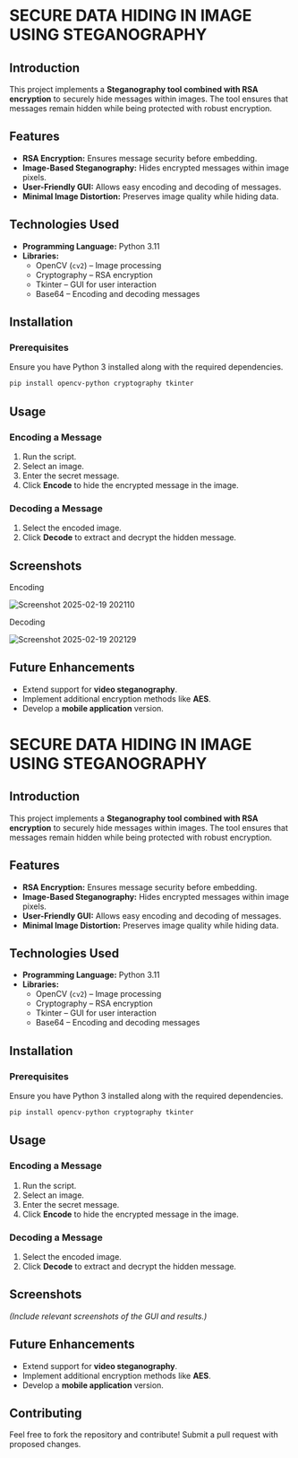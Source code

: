 # SECURE DATA HIDING IN IMAGE USING STEGANOGRAPHY

## Introduction
This project implements a **Steganography tool combined with RSA encryption** to securely hide messages within images. The tool ensures that messages remain hidden while being protected with robust encryption.

## Features
- **RSA Encryption:** Ensures message security before embedding.
- **Image-Based Steganography:** Hides encrypted messages within image pixels.
- **User-Friendly GUI:** Allows easy encoding and decoding of messages.
- **Minimal Image Distortion:** Preserves image quality while hiding data.

## Technologies Used
- **Programming Language:** Python 3.11
- **Libraries:**
  - OpenCV (`cv2`) – Image processing
  - Cryptography – RSA encryption
  - Tkinter – GUI for user interaction
  - Base64 – Encoding and decoding messages

## Installation
### Prerequisites
Ensure you have Python 3 installed along with the required dependencies.

```sh
pip install opencv-python cryptography tkinter
```

## Usage
### Encoding a Message
1. Run the script.
2. Select an image.
3. Enter the secret message.
4. Click **Encode** to hide the encrypted message in the image.

### Decoding a Message
1. Select the encoded image.
2. Click **Decode** to extract and decrypt the hidden message.

## Screenshots
Encoding

![Screenshot 2025-02-19 202110](https://github.com/user-attachments/assets/284f44a5-d09c-4620-94b4-9715cb5ebe5e)

Decoding

![Screenshot 2025-02-19 202129](https://github.com/user-attachments/assets/cd11addb-9262-4e6f-92ff-0ef8fdaa44d7)

## Future Enhancements
- Extend support for **video steganography**.
- Implement additional encryption methods like **AES**.
- Develop a **mobile application** version.
# SECURE DATA HIDING IN IMAGE USING STEGANOGRAPHY

## Introduction
This project implements a **Steganography tool combined with RSA encryption** to securely hide messages within images. The tool ensures that messages remain hidden while being protected with robust encryption.

## Features
- **RSA Encryption:** Ensures message security before embedding.
- **Image-Based Steganography:** Hides encrypted messages within image pixels.
- **User-Friendly GUI:** Allows easy encoding and decoding of messages.
- **Minimal Image Distortion:** Preserves image quality while hiding data.

## Technologies Used
- **Programming Language:** Python 3.11
- **Libraries:**
  - OpenCV (`cv2`) – Image processing
  - Cryptography – RSA encryption
  - Tkinter – GUI for user interaction
  - Base64 – Encoding and decoding messages

## Installation
### Prerequisites
Ensure you have Python 3 installed along with the required dependencies.

```sh
pip install opencv-python cryptography tkinter
```

## Usage
### Encoding a Message
1. Run the script.
2. Select an image.
3. Enter the secret message.
4. Click **Encode** to hide the encrypted message in the image.

### Decoding a Message
1. Select the encoded image.
2. Click **Decode** to extract and decrypt the hidden message.

## Screenshots
*(Include relevant screenshots of the GUI and results.)*

## Future Enhancements
- Extend support for **video steganography**.
- Implement additional encryption methods like **AES**.
- Develop a **mobile application** version.

## Contributing
Feel free to fork the repository and contribute! Submit a pull request with proposed changes.







